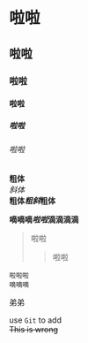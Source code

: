 # 啦啦
## 啦啦
### 啦啦
#### 啦啦
##### 啦啦
###### 啦啦

**粗体**<br>
*斜体*<br>
**粗体*粗斜*粗体**<br>



**嘀嘀嘀*啦啦*滴滴滴滴**<br>


>啦啦
>>啦啦

    啦啦啦
    嘀嘀嘀
  弟弟
  
  
  use `Git` to add<br>
  ~~This is wrong~~
